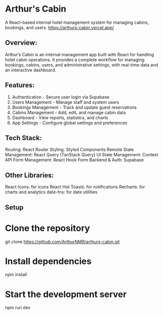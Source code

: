 # Arthur's Cabin

A React-based internal hotel management system for managing cabins, bookings, and users.
https://arthurs-cabin.vercel.app/

## Overview:

Arthur’s Cabin is an internal management app built with React for handling hotel cabin operations.
It provides a complete workflow for managing bookings, cabins, users, and administrative settings, with real-time data and an interactive dashboard.

## Features:

1. Authentication - Secure user login via Supabase
2. Users Management - Manage staff and system users
3. Bookings Management - Track and update guest reservations
4. Cabins Management - Add, edit, and manage cabin data
5. Dashboard - View reports, statistics, and charts
6. App Settings - Configure global settings and preferences

## Tech Stack:

Routing: React Router
Styling: Styled Components
Remote State Management: React Query (TanStack Query)
UI State Management: Context API
Form Management: React Hook Form
Backend & Auth: Supabase

## Other Libraries:

React Icons: for icons
React Hot Toasts: for notifications
Recharts: for charts and analytics
date-fns: for date utilities

## Setup

# Clone the repository

git clone https://github.com/ArthurNMR/arthurs-cabin.git

# Install dependencies

npm install

# Start the development server

npm run dev
